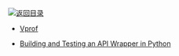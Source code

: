 [![返回目录](https://parg.co/UGo)](https://parg.co/b4z) 
 
 


 


 


 




- [Vprof](https://github.com/nvdv/vprof)


- [Building and Testing an API Wrapper in Python](https://semaphoreci.com/community/tutorials/building-and-testing-an-api-wrapper-in-python?utm_source=mybridge&utm_medium=web&utm_campaign=read_more)
